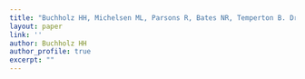 ```yaml
---
title: "Buchholz HH, Michelsen ML, Parsons R, Bates NR, Temperton B. Draft genomes of Pelagimyophage Mosig EXVC030M and Pelagipodophage Lederberg EXVC029P isolated from Devil’s Hole in Bermuda. Submitted to MSA"
layout: paper
link: ''
author: Buchholz HH
author_profile: true
excerpt: ""
---
```

